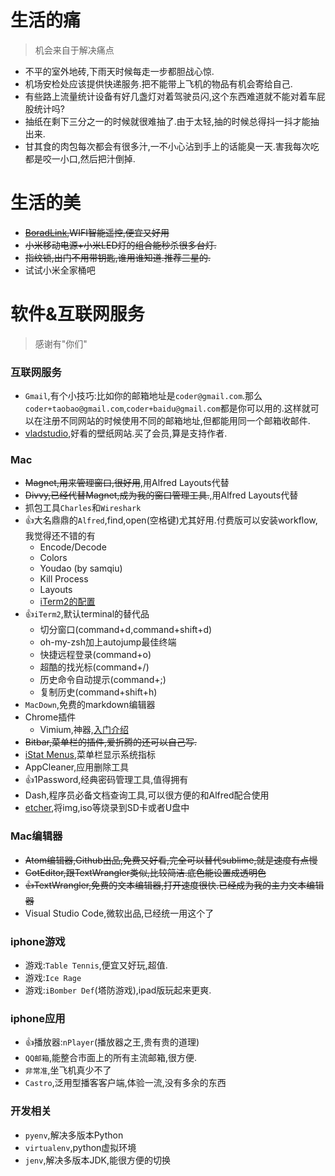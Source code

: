 # 生活的痛
>机会来自于解决痛点

- 不平的室外地砖,下雨天时候每走一步都胆战心惊.
- 机场安检处应该提供快递服务.把不能带上飞机的物品有机会寄给自己.
- 有些路上流量统计设备有好几盏灯对着驾驶员闪,这个东西难道就不能对着车屁股统计吗?
- 抽纸在剩下三分之一的时候就很难抽了.由于太轻,抽的时候总得抖一抖才能抽出来.
- 甘其食的肉包每次都会有很多汁,一不小心沾到手上的话能臭一天.害我每次吃都是咬一小口,然后把汁倒掉.

# 生活的美

- ~~[BoradLink](http://www.broadlink.com.cn/),WIFI智能遥控,便宜又好用~~
- ~~小米移动电源+小米LED灯的组合能秒杀很多台灯.~~
- ~~指纹锁,出门不用带钥匙,谁用谁知道.推荐三星的.~~
- 试试小米全家桶吧

# 软件&互联网服务
>感谢有"你们"

### 互联网服务
- `Gmail`,有个小技巧:比如你的邮箱地址是`coder@gmail.com`.那么`coder+taobao@gmail.com`,`coder+baidu@gmail.com`都是你可以用的.这样就可以在注册不同网站的时候使用不同的邮箱地址,但都能用同一个邮箱收邮件.
- [vladstudio](http://www.vladstudio.com),好看的壁纸网站.买了会员,算是支持作者.

### Mac
- ~~Magnet,用来管理窗口,很好用~~,用Alfred Layouts代替
- ~~Divvy,已经代替Magnet,成为我的窗口管理工具.~~,用Alfred Layouts代替
- 抓包工具`Charles`和`Wireshark`
- 👍大名鼎鼎的`Alfred`,find,open(空格键)尤其好用.付费版可以安装workflow,我觉得还不错的有
	+ Encode/Decode
	+ Colors
	+ Youdao (by samqiu)
	+ Kill Process
	+ Layouts
	+ [iTerm2的配置](https://github.com/stuartcryan/custom-iterm-applescripts-for-alfred)
- 👍`iTerm2`,默认terminal的替代品
 	+ 切分窗口(command+d,command+shift+d)
 	+ oh-my-zsh加上autojump最佳终端
 	+ 快捷远程登录(command+o)
 	+ 超酷的找光标(command+/)
 	+ 历史命令自动提示(command+;)
 	+ 复制历史(command+shift+h)
- `MacDown`,免费的markdown编辑器
- Chrome插件
	+ Vimium,神器,[入门介绍](http://sspai.com/27723)
- ~~Bitbar,菜单栏的插件,爱折腾的还可以自己写.~~
- [iStat Menus](https://bjango.com/mac/istatmenus/),菜单栏显示系统指标
- AppCleaner,应用删除工具
- 👍1Password,经典密码管理工具,值得拥有
- Dash,程序员必备文档查询工具,可以很方便的和Alfred配合使用
- [etcher](https://www.balena.io/etcher/),将img,iso等烧录到SD卡或者U盘中

### Mac编辑器
- ~~Atom编辑器,Github出品,免费又好看,完全可以替代sublime,就是速度有点慢~~
- ~~CotEditor,跟TextWrangler类似,比较简洁.底色能设置成透明色~~
- ~~👍TextWrangler,免费的文本编辑器,打开速度很快.已经成为我的主力文本编辑器~~
- Visual Studio Code,微软出品,已经统一用这个了
### iphone游戏
- 游戏:`Table Tennis`,便宜又好玩,超值.
- 游戏:`Ice Rage`
- 游戏:`iBomber Def`(塔防游戏),ipad版玩起来更爽.

### iphone应用
- 👍播放器:`nPlayer`(播放器之王,贵有贵的道理)
- `QQ邮箱`,能整合市面上的所有主流邮箱,很方便.
- `非常准`,坐飞机真少不了
- `Castro`,泛用型播客客户端,体验一流,没有多余的东西

### 开发相关
- `pyenv`,解决多版本Python
- `virtualenv`,python虚拟环境
- `jenv`,解决多版本JDK,能很方便的切换


